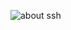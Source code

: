 ![about ssh](http://lmagestorage.oss-cn-beijing.aliyuncs.com/About%20ssh.JPG?Expires=1544892595&OSSAccessKeyId=TMP.AQHbYLcRB4_FHOHF0_M7sY0WPZyaqnHrpoRWimS0vQbuPW7xL_4UdcCeyfT_ADAtAhR77E_y_1izkzQgUOCe4ekWEeSMsAIVAPXxR0pKX_oSTgmnnFiKBLjeRtqv&Signature=1iDh2M%2F168dhb6W%2Bw4P9gpMwpZ4%3D)